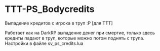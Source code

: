 # TTT-PS_Bodycredits
Выпадение кредитов с игрока в труп :P [для TTT]

Работает как на DarkRP выпадение денег при смертие, только здесь кредиты падают в труп, которые можно потом поднять с трупа.
Настройки в файле sv_ps_credits.lua
